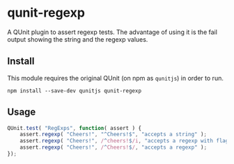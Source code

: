 # qunit-regexp

A QUnit plugin to assert regexp tests. The advantage of using it is the fail output showing the string and the regexp values.

## Install

This module requires the original QUnit (on npm as `qunitjs`) in order to run.

```
npm install --save-dev qunitjs qunit-regexp
```

## Usage

```js
QUnit.test( "RegExps", function( assert ) {
    assert.regexp( "Cheers!", "^Cheers!$", "accepts a string" );
    assert.regexp( "Cheers!", /^cheers!$/i, "accepts a regexp with flags" );
    assert.regexp( "Cheers!", /^Cheers!$/, "accepts a regexp" );
});
```
